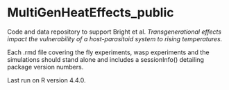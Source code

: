# MultiGenHeatEffects_public

Code and data repository to support Bright et al. *Transgenerational effects impact the vulnerability of a host-parasitoid system to rising temperatures.*

Each .rmd file covering the fly experiments, wasp experiments and the simulations should stand alone and includes a sessionInfo() detailing package version numbers. 

Last run on R version 4.4.0. 

